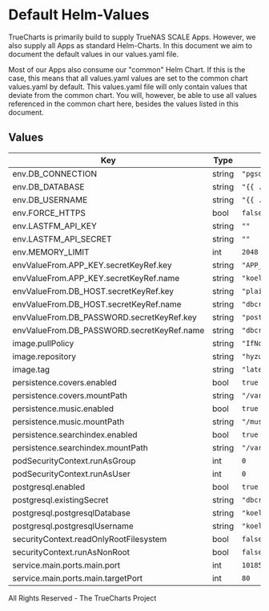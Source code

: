 # Default Helm-Values

TrueCharts is primarily build to supply TrueNAS SCALE Apps.
However, we also supply all Apps as standard Helm-Charts. In this document we aim to document the default values in our values.yaml file.

Most of our Apps also consume our "common" Helm Chart.
If this is the case, this means that all values.yaml values are set to the common chart values.yaml by default. This values.yaml file will only contain values that deviate from the common chart.
You will, however, be able to use all values referenced in the common chart here, besides the values listed in this document.

## Values

| Key | Type | Default | Description |
|-----|------|---------|-------------|
| env.DB_CONNECTION | string | `"pgsql"` |  |
| env.DB_DATABASE | string | `"{{ .Values.postgresql.postgresqlDatabase }}"` |  |
| env.DB_USERNAME | string | `"{{ .Values.postgresql.postgresqlUsername }}"` |  |
| env.FORCE_HTTPS | bool | `false` |  |
| env.LASTFM_API_KEY | string | `""` |  |
| env.LASTFM_API_SECRET | string | `""` |  |
| env.MEMORY_LIMIT | int | `2048` |  |
| envValueFrom.APP_KEY.secretKeyRef.key | string | `"APP_KEY"` |  |
| envValueFrom.APP_KEY.secretKeyRef.name | string | `"koel-secrets"` |  |
| envValueFrom.DB_HOST.secretKeyRef.key | string | `"plainhost"` |  |
| envValueFrom.DB_HOST.secretKeyRef.name | string | `"dbcreds"` |  |
| envValueFrom.DB_PASSWORD.secretKeyRef.key | string | `"postgresql-password"` |  |
| envValueFrom.DB_PASSWORD.secretKeyRef.name | string | `"dbcreds"` |  |
| image.pullPolicy | string | `"IfNotPresent"` |  |
| image.repository | string | `"hyzual/koel"` |  |
| image.tag | string | `"latest@sha256:fa4bafbe3ae869f153bdc3bc87db739f300bef6cc94e398d7efa587a443f86fa"` |  |
| persistence.covers.enabled | bool | `true` |  |
| persistence.covers.mountPath | string | `"/var/www/html/public/img/covers"` |  |
| persistence.music.enabled | bool | `true` |  |
| persistence.music.mountPath | string | `"/music"` |  |
| persistence.searchindex.enabled | bool | `true` |  |
| persistence.searchindex.mountPath | string | `"/var/www/html/storage/search-indexes"` |  |
| podSecurityContext.runAsGroup | int | `0` |  |
| podSecurityContext.runAsUser | int | `0` |  |
| postgresql.enabled | bool | `true` |  |
| postgresql.existingSecret | string | `"dbcreds"` |  |
| postgresql.postgresqlDatabase | string | `"koel"` |  |
| postgresql.postgresqlUsername | string | `"koel"` |  |
| securityContext.readOnlyRootFilesystem | bool | `false` |  |
| securityContext.runAsNonRoot | bool | `false` |  |
| service.main.ports.main.port | int | `10185` |  |
| service.main.ports.main.targetPort | int | `80` |  |

All Rights Reserved - The TrueCharts Project
